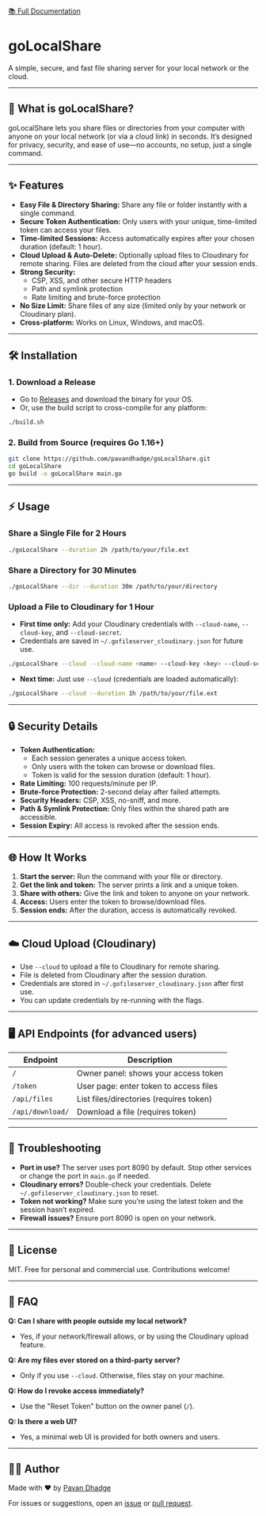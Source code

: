 [📚 Full Documentation](./docs/README.md)

# goLocalShare

A simple, secure, and fast file sharing server for your local network or the cloud.

---

## 🚀 What is goLocalShare?

goLocalShare lets you share files or directories from your computer with anyone on your local network (or via a cloud link) in seconds. It’s designed for privacy, security, and ease of use—no accounts, no setup, just a single command.

---

## ✨ Features

- **Easy File & Directory Sharing:** Share any file or folder instantly with a single command.
- **Secure Token Authentication:** Only users with your unique, time-limited token can access your files.
- **Time-limited Sessions:** Access automatically expires after your chosen duration (default: 1 hour).
- **Cloud Upload & Auto-Delete:** Optionally upload files to Cloudinary for remote sharing. Files are deleted from the cloud after your session ends.
- **Strong Security:**
  - CSP, XSS, and other secure HTTP headers
  - Path and symlink protection
  - Rate limiting and brute-force protection
- **No Size Limit:** Share files of any size (limited only by your network or Cloudinary plan).
- **Cross-platform:** Works on Linux, Windows, and macOS.

---

## 🛠️ Installation

### 1. Download a Release
- Go to [Releases](https://github.com/pavandhadge/goLocalShare/releases) and download the binary for your OS.
- Or, use the build script to cross-compile for any platform:

```sh
./build.sh
```

### 2. Build from Source (requires Go 1.16+)

```sh
git clone https://github.com/pavandhadge/goLocalShare.git
cd goLocalShare
go build -o goLocalShare main.go
```

---

## ⚡ Usage

### Share a Single File for 2 Hours
```sh
./goLocalShare --duration 2h /path/to/your/file.ext
```

### Share a Directory for 30 Minutes
```sh
./goLocalShare --dir --duration 30m /path/to/your/directory
```

### Upload a File to Cloudinary for 1 Hour
- **First time only:** Add your Cloudinary credentials with `--cloud-name`, `--cloud-key`, and `--cloud-secret`.
- Credentials are saved in `~/.gofileserver_cloudinary.json` for future use.

```sh
./goLocalShare --cloud --cloud-name <name> --cloud-key <key> --cloud-secret <secret> --duration 1h /path/to/your/file.ext
```
- **Next time:** Just use `--cloud` (credentials are loaded automatically):
```sh
./goLocalShare --cloud --duration 1h /path/to/your/file.ext
```

---

## 🔒 Security Details

- **Token Authentication:**
  - Each session generates a unique access token.
  - Only users with the token can browse or download files.
  - Token is valid for the session duration (default: 1 hour).
- **Rate Limiting:** 100 requests/minute per IP.
- **Brute-force Protection:** 2-second delay after failed attempts.
- **Security Headers:** CSP, XSS, no-sniff, and more.
- **Path & Symlink Protection:** Only files within the shared path are accessible.
- **Session Expiry:** All access is revoked after the session ends.

---

## 🌐 How It Works

1. **Start the server:** Run the command with your file or directory.
2. **Get the link and token:** The server prints a link and a unique token.
3. **Share with others:** Give the link and token to anyone on your network.
4. **Access:** Users enter the token to browse/download files.
5. **Session ends:** After the duration, access is automatically revoked.

---

## ☁️ Cloud Upload (Cloudinary)

- Use `--cloud` to upload a file to Cloudinary for remote sharing.
- File is deleted from Cloudinary after the session duration.
- Credentials are stored in `~/.gofileserver_cloudinary.json` after first use.
- You can update credentials by re-running with the flags.

---

## 🖥️ API Endpoints (for advanced users)

| Endpoint         | Description                                 |
|------------------|---------------------------------------------|
| `/`              | Owner panel: shows your access token         |
| `/token`         | User page: enter token to access files       |
| `/api/files`     | List files/directories (requires token)      |
| `/api/download/` | Download a file (requires token)             |

---

## 🧩 Troubleshooting

- **Port in use?** The server uses port 8090 by default. Stop other services or change the port in `main.go` if needed.
- **Cloudinary errors?** Double-check your credentials. Delete `~/.gofileserver_cloudinary.json` to reset.
- **Token not working?** Make sure you’re using the latest token and the session hasn’t expired.
- **Firewall issues?** Ensure port 8090 is open on your network.

---

## 📝 License

MIT. Free for personal and commercial use. Contributions welcome!

---

## 🙋 FAQ

**Q: Can I share with people outside my local network?**
- Yes, if your network/firewall allows, or by using the Cloudinary upload feature.

**Q: Are my files ever stored on a third-party server?**
- Only if you use `--cloud`. Otherwise, files stay on your machine.

**Q: How do I revoke access immediately?**
- Use the "Reset Token" button on the owner panel (`/`).

**Q: Is there a web UI?**
- Yes, a minimal web UI is provided for both owners and users.

---

## 👨‍💻 Author

Made with ❤️ by [Pavan Dhadge](https://github.com/pavandhadge)

For issues or suggestions, open an [issue](https://github.com/pavandhadge/goLocalShare/issues) or [pull request](https://github.com/pavandhadge/goLocalShare/pulls).

